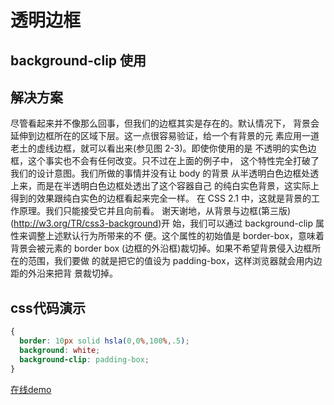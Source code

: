 # 透明边框
## background-clip 使用

## 解决方案
尽管看起来并不像那么回事，但我们的边框其实是存在的。默认情况下， 背景会延伸到边框所在的区域下层。这一点很容易验证，给一个有背景的元 素应用一道老土的虚线边框，就可以看出来(参见图 2-3)。即使你使用的是 不透明的实色边框，这个事实也不会有任何改变。只不过在上面的例子中， 这个特性完全打破了我们的设计意图。我们所做的事情并没有让 body 的背景 从半透明白色边框处透上来，而是在半透明白色边框处透出了这个容器自己 的纯白实色背景，这实际上得到的效果跟纯白实色的边框看起来完全一样。
在 CSS 2.1 中，这就是背景的工作原理。我们只能接受它并且向前看。 谢天谢地，从背景与边框(第三版)(http://w3.org/TR/css3-background)开 始，我们可以通过 background-clip 属性来调整上述默认行为所带来的不 便。这个属性的初始值是 border-box，意味着背景会被元素的 border box
(边框的外沿框)裁切掉。如果不希望背景侵入边框所在的范围，我们要做 的就是把它的值设为 padding-box，这样浏览器就会用内边距的外沿来把背 景裁切掉。

## css代码演示
```css
{
  border: 10px solid hsla(0,0%,100%,.5);
  background: white;
  background-clip: padding-box;
}
```
[在线demo](play.csssecrets.io/translucent-borders)




